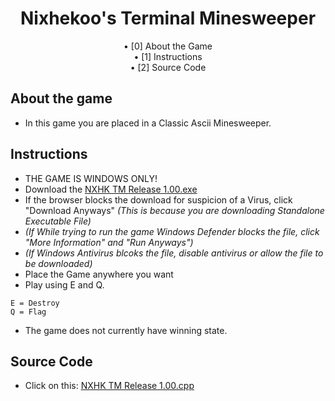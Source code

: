 <div align="center">
<h1 align=center>Nixhekoo's Terminal Minesweeper</h1>
• [0] About the Game <br>
• [1] Instructions <br>
• [2] Source Code <br>

</div>

## About the game
- In this game you are placed in a Classic Ascii Minesweeper.

## Instructions
- THE GAME IS WINDOWS ONLY!
- Download the [NXHK TM Release 1.00.exe](https://github.com/Nixhekoo/NXHK-TM-V1/raw/main/minesweeper.exe)
- If the browser blocks the download for suspicion of a Virus, click "Download Anyways" *(This is because you are downloading Standalone Executable File)*
- *(If While trying to run the game Windows Defender blocks the file, click "More Information" and "Run Anyways")*
- *(If Windows Antivirus blcoks the file, disable antivirus or allow the file to be downloaded)*
- Place the Game anywhere you want
- Play using E and Q.
```
E = Destroy
Q = Flag
```
- The game does not currently have winning state.

## Source Code
- Click on this: [NXHK TM Release 1.00.cpp](https://github.com/Nixhekoo/NXHK-TM-V1/blob/main/minesweeper.cpp)
